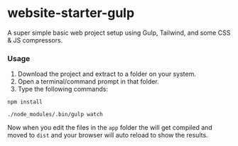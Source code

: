 # website-starter-gulp

A super simple basic web project setup using Gulp, Tailwind, and some CSS & JS compressors.

### Usage

1. Download the project and extract to a folder on your system.
2. Open a terminal/command prompt in that folder.
3. Type the following commands:

`npm install`

`./node_modules/.bin/gulp watch`

Now when you edit the files in the `app` folder the will get compiled and moved to `dist` and your browser will auto reload to show the results.
